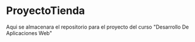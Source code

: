 # ProyectoTienda
Aqui se almacenara el repositorio para el proyecto del curso "Desarrollo De Aplicaciones Web"
